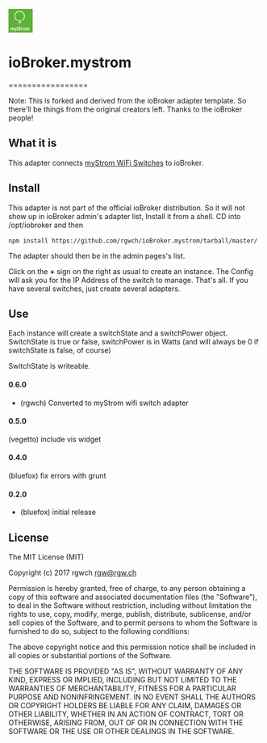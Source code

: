 ![Logo](admin/mystrom.png)

# ioBroker.mystrom
=================


Note: This is forked and derived from the ioBroker adapter template. So there'll be things from the original creators left.
Thanks to the ioBroker people!


## What it is

This adapter connects [myStrom WiFi Switches](https://mystrom.ch/wifi-switch) to ioBroker.

## Install

This adapter is not part of the official ioBroker distribution. So it will not show up in ioBroker admin's adapter list,
Install it from a shell. CD into /opt/iobroker and then

    npm install https://github.com/rgwch/ioBroker.mystrom/tarball/master/

The adapter should then be in the admin pages's list.

Click on the **+** sign on the right as usual to create an instance. The Config will ask you for the IP Address of the switch to manage.
That's all. If you have several switches, just create several adapters.

## Use

Each instance will create a switchState and a switchPower object. SwitchState is true or false, switchPower is in Watts 
(and will always be 0 if  switchState is false, of course)

SwitchState is writeable.

#### 0.6.0

* (rgwch) Converted to myStrom wifi switch adapter

#### 0.5.0

(vegetto) include vis widget

#### 0.4.0

(bluefox) fix errors with grunt

#### 0.2.0
* (bluefox) initial release

## License
The MIT License (MIT)

Copyright (c) 2017 rgwch <rgw@rgw.ch>

Permission is hereby granted, free of charge, to any person obtaining a copy
of this software and associated documentation files (the "Software"), to deal
in the Software without restriction, including without limitation the rights
to use, copy, modify, merge, publish, distribute, sublicense, and/or sell
copies of the Software, and to permit persons to whom the Software is
furnished to do so, subject to the following conditions:

The above copyright notice and this permission notice shall be included in
all copies or substantial portions of the Software.

THE SOFTWARE IS PROVIDED "AS IS", WITHOUT WARRANTY OF ANY KIND, EXPRESS OR
IMPLIED, INCLUDING BUT NOT LIMITED TO THE WARRANTIES OF MERCHANTABILITY,
FITNESS FOR A PARTICULAR PURPOSE AND NONINFRINGEMENT. IN NO EVENT SHALL THE
AUTHORS OR COPYRIGHT HOLDERS BE LIABLE FOR ANY CLAIM, DAMAGES OR OTHER
LIABILITY, WHETHER IN AN ACTION OF CONTRACT, TORT OR OTHERWISE, ARISING FROM,
OUT OF OR IN CONNECTION WITH THE SOFTWARE OR THE USE OR OTHER DEALINGS IN
THE SOFTWARE.
